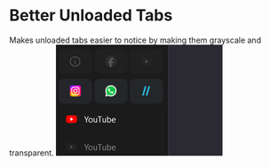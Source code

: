 # Better Unloaded Tabs
Makes unloaded tabs easier to notice by making them grayscale and transparent.
![Unloaded tabs](images/unloaded-tabs.png)